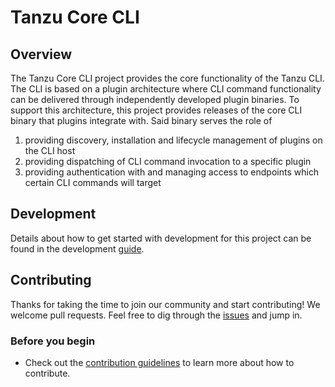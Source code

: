 # Tanzu Core CLI

## Overview

The Tanzu Core CLI project provides the core functionality of the Tanzu CLI.
The CLI is based on a plugin architecture where CLI command functionality can
be delivered through independently developed plugin binaries.  To support this
architecture, this project provides releases of the core CLI binary that
plugins integrate with. Said binary serves the role of

1. providing discovery, installation and lifecycle management of plugins on the CLI host
1. providing dispatching of CLI command invocation to a specific plugin
1. providing authentication with and managing access to endpoints which certain CLI commands will target

## Development

Details about how to get started with development for this project can be found in the development [guide](docs/dev.md).

## Contributing

Thanks for taking the time to join our community and start contributing! We
welcome pull requests. Feel free to dig through the [issues](https://github.com/vmware-tanzu/tanzu-cli/issues) and jump in.

### Before you begin

* Check out the [contribution guidelines](CONTRIBUTING.md) to learn more about how to contribute.

